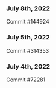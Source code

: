 ### July 8th, 2022

Commit #144924

### July 5th, 2022

Commit #314353


### July 4th, 2022

Commit #72281
